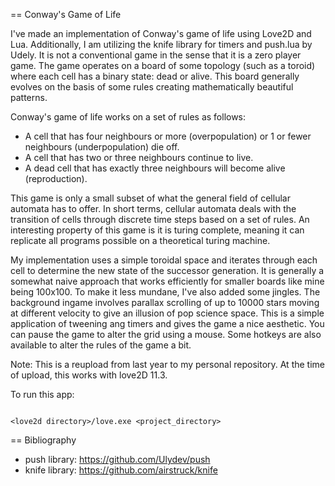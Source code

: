 

== Conway's Game of Life


I've made an implementation of Conway's game of life using Love2D and Lua.
Additionally, I am utilizing the knife library for timers and push.lua by Udely.
It is not a conventional game in the sense that it is a zero player game. The game operates on a board of some topology (such as a toroid) where each cell
has a binary state: dead or alive. This board generally evolves on the basis of some rules creating mathematically beautiful patterns.


Conway's game of life works on a set of rules as follows:


* A cell that has four neighbours or more (overpopulation) or 1 or fewer neighbours (underpopulation) die off.
* A cell that has two or three neighbours continue to live.
* A dead cell that has exactly three neighbours will become alive (reproduction).


This game is only a small subset of what the general field of cellular automata has to offer. In short terms,
cellular automata deals with the transition of cells through discrete time steps based on a set of rules. An interesting
property of this game is it is turing complete, meaning it can replicate all programs possible on a theoretical turing machine.


My implementation uses a simple toroidal space and iterates through each cell to determine the new state of the successor generation.
It is generally a somewhat naive approach that works efficiently for smaller boards like mine being 100x100. To make it less mundane, I've 
also added some jingles. The background ingame involves parallax scrolling of up to 10000 stars moving at different velocity to give an illusion of 
pop science space. This is a simple application of tweening ang timers and gives the game a nice aesthetic.
 You can pause the game to alter the grid using a mouse. Some hotkeys are also available to alter the rules of the game a bit.

Note: This is a reupload from last year to my personal repository. At the time of upload, this works with love2D 11.3.


To run this app:

``` 

<love2d directory>/love.exe <project_directory> 
```

== Bibliography

* push library: https://github.com/Ulydev/push
* knife library: https://github.com/airstruck/knife


